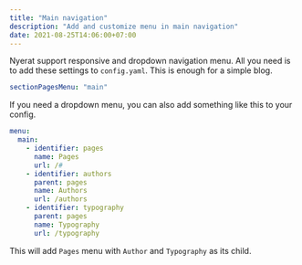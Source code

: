 ```yaml
---
title: "Main navigation"
description: "Add and customize menu in main navigation"
date: 2021-08-25T14:06:00+07:00
---
```


Nyerat support responsive and dropdown navigation menu. All you need is to add
these settings to `config.yaml`. This is enough for a simple blog.

```yaml
sectionPagesMenu: "main"
```

If you need a dropdown menu, you can also add something like this to your
config.

```yaml
menu:
  main:
    - identifier: pages
      name: Pages
      url: /#
    - identifier: authors
      parent: pages
      name: Authors
      url: /authors
    - identifier: typography
      parent: pages
      name: Typography
      url: /typography
```

This will add `Pages` menu with `Author` and `Typography` as its child.
